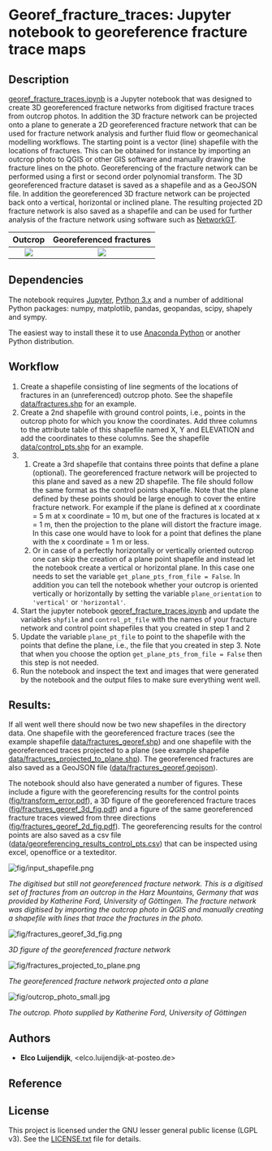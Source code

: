 # Georef_fracture_traces: Jupyter notebook to georeference fracture trace maps

## Description
[georef_fracture_traces.ipynb](georef_fracture_traces.ipynb) is a Jupyter notebook that was designed to create 3D georeferenced fracture networks from digitised fracture traces from outcrop photos. In addition the 3D fracture network can be projected onto a plane to generate a 2D georeferenced fracture network that can be used for fracture network analysis and further fluid flow or geomechanical modelling workflows. The starting point is a vector (line) shapefile with the locations of fractures. This can be obtained for instance by importing an outcrop photo to QGIS or other GIS software and manually drawing the fracture lines on the photo. Georeferencing of the fracture network can be performed using a first or second order polynomial transform. The 3D georeferenced fracture dataset is saved as a shapefile and as a GeoJSON file. In addition the georeferenced 3D fracture network can be projected back onto a vertical, horizontal or inclined plane. The resulting projected 2D fracture network is also saved as a shapefile and can be used for further analysis of the fracture network using software such as [NetworkGT](https://github.com/BjornNyberg/NetworkGT). 


Outcrop                           |  Georeferenced fractures
:--------------------------------:|:-------------------------------------:
![](fig/outcrop_photo_small.jpg)  |  ![](fig/fractures_georef_3d_fig.png)


## Dependencies

The notebook requires [Jupyter](https://jupyter.org/), [Python 3.x](https://www.python.org/) and a number of additional Python packages: numpy, matplotlib, pandas, geopandas, scipy, shapely and sympy.

The easiest way to install these it to use [Anaconda Python](https://www.anaconda.com/products/individual) or another Python distribution.


## Workflow

1. Create a shapefile consisting of line segments of the locations of fractures in an (unreferenced) outcrop photo. See the shapefile [data/fractures.shp](data/fractures.shp) for an example.
2. Create a 2nd shapefile with ground control points, i.e., points in the outcrop photo for which you know the coordinates. Add three columns to the attribute table of this shapefile named X, Y and ELEVATION and add the coordinates to these columns. See the shapefile [data/control_pts.shp](data/control_pts.shp) for an example.
3. 
    1. Create a 3rd shapefile that contains three points that define a plane (optional). The georeferenced fracture network will be projected to this plane and saved as a new 2D shapefile. The file should follow the same format as the control points shapefile. Note that the plane defined by these points should be large enough to cover the entire fracture network. For example if the plane is defined at x coordinate = 5 m at x coordinate = 10 m, but one of the fractures is located at x = 1 m, then the projection to the plane will distort the fracture image. In this case one would have to look for a point that defines the plane with the x coordinate = 1 m or less.
    2. Or in case of a perfectly horizontally or vertically oriented outcrop one can skip the creation of a plane point shapefile and instead let the notebook create a vertical or horizontal plane. In this case one needs to set the variable ``get_plane_pts_from_file = False``. In addition you can tell the notebook whether your outcrop is oriented vertically or horizontally by setting the variable ``plane_orientation`` to ``'vertical'`` or ``'horizontal'``.
4. Start the jupyter notebook [georef_fracture_traces.ipynb](georef_fracture_traces.ipynb) and update the variables ``shpfile`` and ``control_pt_file`` with the names of your fracture network and control point shapefiles that you created in step 1 and 2
5. Update the variable ``plane_pt_file`` to point to the shapefile with the points that define the plane, i.e., the file that you created in step 3. Note that when you choose the option ``get_plane_pts_from_file = False`` then this step is not needed.
6. Run the notebook and inspect the text and images that were generated by the notebook and the output files to make sure everything went well.

## Results:

If all went well there should now be two new shapefiles in the directory data. One shapefile with the georeferenced fracture traces (see the example shapefile [data/fractures_georef.shp](data/fractures_georef.shp)) and one shapefile with the georeferenced traces projected to a plane (see example shapefile [data/fractures_projected_to_plane.shp](data/fractures_projected_to_plane.shp)). The georeferenced fractures are also saved as a GeoJSON file ([data/fractures_georef.geojson](data/fractures_georef.geojson)).

The notebook should also have generated a number of figures. These include a figure with the georeferencing results for the control points ([fig/transform_error.pdf](fig/transform_error.pdf)), a 3D figure of the georeferenced fracture traces ([fig/fractures_georef_3d_fig.pdf](fig/fractures_georef_3d_fig.pdf)) and a figure of the same georeferenced fracture traces viewed from three directions ([fig/fractures_georef_2d_fig.pdf](fig/fractures_georef_2d_fig.pdf)). The georeferencing results for the control points are also saved as a csv file ([data/georeferencing_results_control_pts.csv](data/georeferencing_results_control_pts.csv)) that can be inspected using excel, openoffice or a texteditor.


![fig/input_shapefile.png](fig/input_shapefile.png)

*The digitised but still not georeferenced fracture network. This is a digitised set of fractures from an outcrop in the Harz Mountains, Germany that was provided by Katherine Ford, University of Göttingen. The fracture network was digitised by importing the outcrop photo in QGIS and manually creating a shapefile with lines that trace the fractures in the photo.*

![fig/fractures_georef_3d_fig.png](fig/fractures_georef_3d_fig.png)

*3D figure of the georeferenced fracture network*

![fig/fractures_projected_to_plane.png](fig/fractures_projected_to_plane.png)

*The georeferenced fracture network projected onto a plane*


![fig/outcrop_photo_small.jpg](fig/outcrop_photo_small.jpg)

*The outcrop. Photo supplied by Katherine Ford, University of Göttingen*


## Authors
* **Elco Luijendijk**, <elco.luijendijk-at-posteo.de>


## Reference


## License
This project is licensed under the GNU lesser general public license (LGPL v3). See the [LICENSE.txt](LICENSE.txt) file for details.

